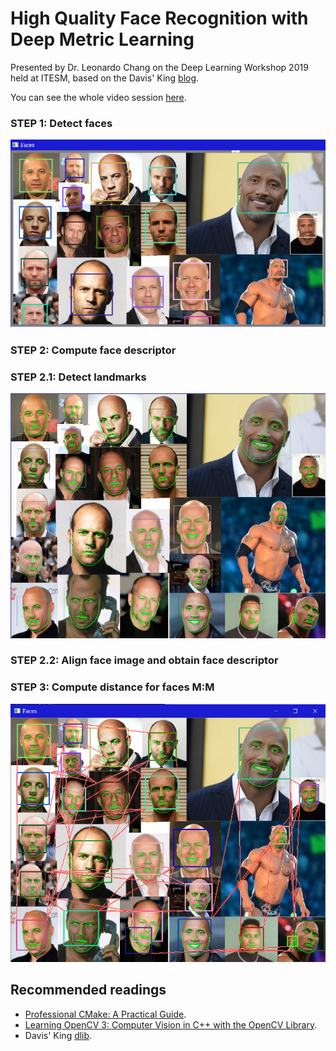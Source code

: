 # High Quality Face Recognition with Deep Metric Learning

Presented by Dr. Leonardo Chang on the Deep Learning Workshop 2019 held at ITESM, based on the Davis' King [blog](http://blog.dlib.net/2017/02/high-quality-face-recognition-with-deep.html).

You can see the whole video session [here](videos/Leonardo%20Chang%20-%2028Jun2019.mp4).

### STEP 1: Detect faces

![-](images/draw_faces.png)

### STEP 2: Compute face descriptor

### STEP 2.1: Detect landmarks

![-](images/draw_keypoints.png)

### STEP 2.2: Align face image and obtain face descriptor

### STEP 3: Compute distance for faces M:M

![-](images/draw_relationships.png)

## Recommended readings

- [Professional CMake: A Practical Guide](https://crascit.com/professional-cmake/).
- [Learning OpenCV 3: Computer Vision in C++ with the OpenCV Library](https://www.amazon.com.mx/Learning-OpenCV-Computer-Vision-Library/dp/1491937998?source=ps-sl-shoppingads-lpcontext&psc=1).
- Davis' King [dlib](https://github.com/davisking/dlib).